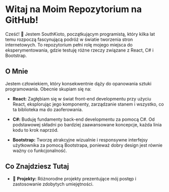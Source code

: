 <!--
**ImColdBlooded/ImColdBlooded** is a ✨ _special_ ✨ repository because its `README.md` (this file) appears on your GitHub profile.

Here are some ideas to get you started:

- 🔭 I’m currently working on ...
- 🌱 I’m currently learning ...
- 👯 I’m looking to collaborate on ...
- 🤔 I’m looking for help with ...
- 💬 Ask me about ...
- 📫 How to reach me: ...
- 😄 Pronouns: ...
- ⚡ Fun fact: ...
-->
# Witaj na Moim Repozytorium na GitHub!

Cześć! 👋 Jestem SouthKioto, początkującym programistą, który kilka lat temu rozpoczą fascynującą podróż w światie tworzenia stron internetowych. To repozytorium pełni rolę mojego miejsca do eksperymentowania, gdzie testuję różne rzeczy związane z React, C# i Bootstrap.
## O Mnie

Jestem człowiekiem, który konsekwentnie dąży do opanowania sztuki programowania. Obecnie skupiam się na:

- **React:** Zagłębiam się w świat front-end developmentu przy użyciu React, eksplorując jego komponenty, zarządzanie stanem i wszystko, co ta biblioteka ma do zaoferowania.

- **C#:** Buduję fundamenty back-end developmentu za pomocą C#. Od podstawowej składni po bardziej zaawansowane koncepcje, każda linia kodu to krok naprzód.

- **Bootstrap:** Tworzę atrakcyjne wizualnie i responsywne interfejsy użytkownika za pomocą Bootstrapa, ponieważ dobry design jest równie ważny co funkcjonalność.

## Co Znajdziesz Tutaj

- 🚀 **Projekty:** Różnorodne projekty prezentujące mój postęp i zastosowanie zdobytych umiejętności.

